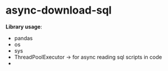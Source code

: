 # async-download-sql

**Library usage**: 
- pandas
- os
- sys
- ThreadPoolExecutor -> for async reading sql scripts in code
- 

